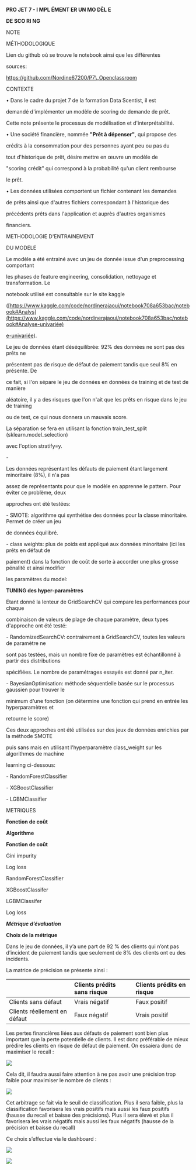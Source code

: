 

**PRO JET 7 - I MPL ÉMENT ER UN MO DÈL E**

**DE SCO RI NG**

NOTE

MÉTHODOLOGIQUE

Lien du github où se trouve le notebook ainsi que les différentes

sources:

https://github.com/Nordine67200/P7\_Openclassroom





CONTEXTE

• Dans le cadre du projet 7 de la formation Data Scentist, il est

demandé d'implémenter un modèle de scoring de demande de prêt.

Cette note présente le processus de modélisation et d'interprétabilité.

• Une société financière, nommée **"Prêt à dépenser"**, qui propose des

crédits à la consommation pour des personnes ayant peu ou pas du

tout d'historique de prêt, désire mettre en œuvre un modèle de

"scoring crédit" qui correspond à la probabilité qu'un client rembourse

le prêt.

• Les données utilisées comportent un fichier contenant les demandes

de prêts ainsi que d'autres fichiers correspondant à l'historique des

précédents prêts dans l'application et auprès d'autres organismes

financiers.





METHODOLOGIE D'ENTRAINEMENT

DU MODELE

Le modèle a été entrainé avec un jeu de donnée issue d'un preprocessing comportant

les phases de feature engineering, consolidation, nettoyage et transformation. Le

notebook utilisé est consultable sur le site kaggle

([https://www.kaggle.com/code/nordinerajaoui/notebook708a653bac/notebook#Analys](https://www.kaggle.com/code/nordinerajaoui/notebook708a653bac/notebook#Analyse-univariée)

[e-univariée](https://www.kaggle.com/code/nordinerajaoui/notebook708a653bac/notebook#Analyse-univariée)).

Le jeu de données étant déséquilibrée: 92% des données ne sont pas des prêts ne

présentent pas de risque de défaut de paiement tandis que seul 8% en présente. De

ce fait, si l'on sépare le jeu de données en données de training et de test de manière

aléatoire, il y a des risques que l'on n'ait que les prêts en risque dans le jeu de training

ou de test, ce qui nous donnera un mauvais score.

La séparation se fera en utilisant la fonction train\_test\_split (sklearn.model\_selection)

avec l'option stratify=y.

\-





Les données représentant les défauts de paiement étant largement minoritaire (8%), il n'a pas

assez de représentants pour que le modèle en apprenne le pattern. Pour éviter ce problème, deux

approches ont été testées:

\- SMOTE: algorithme qui synthétise des données pour la classe minoritaire. Permet de créer un jeu

de données équilibré.

\- class weights: plus de poids est appliqué aux données minoritaire (ici les prêts en défaut de

paiement) dans la fonction de coût de sorte à accorder une plus grosse pénalité et ainsi modifier

les paramètres du model:





**TUNING des hyper-paramètres**

Etant donné la lenteur de GridSearchCV qui compare les performances pour chaque

combinaison de valeurs de plage de chaque paramètre, deux types d'approche ont été testé:

\- RandomizedSearchCV: contrairement à GridSearchCV, toutes les valeurs de paramètre ne

sont pas testées, mais un nombre fixe de paramètres est échantillonné à partir des distributions

spécifiées. Le nombre de paramétrages essayés est donné par n\_iter.

\- BayesianOptimisation: méthode séquentielle basée sur le processus gaussien pour trouver le

minimum d'une fonction (on détermine une fonction qui prend en entrée les hyperparamètres et

retourne le score)

Ces deux approches ont été utilisées sur des jeux de données enrichies par la méthode SMOTE

puis sans mais en utilisant l'hyperparamètre class\_weight sur les algorithmes de machine

learning ci-dessous:

\- RandomForestClassifier

\- XGBoostClassifier

\- LGBMClassifier





METRIQUES

**Fonction de coût**

**Algorithme**

**Fonction de coût**

Gini impurity

Log loss

RandomForestClassifier

XGBoostClassifer

LGBMClassifer

Log loss




***Métrique d’évaluation***

**Choix de la métrique**

Dans le jeu de données, il y’a une part de 92 % des clients qui n’ont pas d’incident de paiement tandis que seulement de 8% des clients ont eu des incidents.

La matrice de précision se présente ainsi :


||Clients prédits sans risque|Clients prédits en risque|
| :- | :- | :- |
|Clients sans défaut|Vrais négatif|Faux positif|
|Clients réellement en défaut|Faux négatif|Vrais positif|

Les pertes financières liées aux défauts de paiement sont bien plus important que la perte potentielle de clients. Il est donc préférable de mieux prédire les clients en risque de défaut de paiement. On essaiera donc de maximiser le recall :

![](./images/recall_formula.png)

Cela dit, il faudra aussi faire attention à ne pas avoir une précision trop faible pour maximiser le nombre de clients :

![](./images/precision_formula.png)

Cet arbitrage se fait via le seuil de classification. Plus il sera faible, plus la classification favorisera les vrais positifs mais aussi les faux positifs (hausse du recall et baisse des précisions). Plus il sera élevé et plus il favorisera les vrais négatifs mais aussi les faux négatifs (hausse de la précision et baisse du recall)

Ce choix s’effectue via le dashboard :


![](./images/CaptureChoixSeuil.PNG)

![](./images/CaptureScoreBarPlot.PNG)


